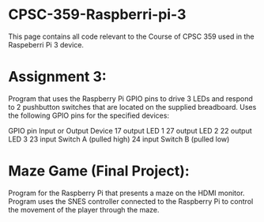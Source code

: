 # CPSC-359-Raspberri-pi-3

This page contains all code relevant to the Course of CPSC 359 used in the Raspeberri Pi 3 device.

# Assignment 3:
  Program that uses the Raspberry Pi GPIO pins to drive 3 LEDs and respond to 2 pushbutton switches that are located on the supplied     breadboard. Uses the following GPIO pins for the specified devices:

  GPIO pin	Input or Output	Device
  17	output	LED 1
  27	output	LED 2
  22	output	LED 3
  23	input	Switch A (pulled high)
  24	input	Switch B (pulled low)


# Maze Game (Final Project):

Program for the Raspberry Pi that presents a maze on the HDMI monitor. Program uses the SNES controller connected to the Raspberry Pi to control the movement of the player through the maze. 

